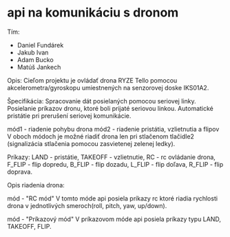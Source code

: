 # api na komunikáciu s dronom
Tím:

- Daniel Fundárek
- Jakub Ivan
- Adam Bucko
- Matúš Jankech

Opis: 
Cieľom projektu je ovládať drona RYZE Tello pomocou akcelerometra/gyroskopu umiestnených na senzorovej doske IKS01A2.

Špecifikácia: 
Spracovanie dát posielaných pomocou seriovej linky.
Posielanie príkazov dronu, ktoré boli prijaté seriovou linkou.
Automatické pristátie pri prerušení seriovej komunikácie.

mód1 - riadenie pohybu drona
mód2 - riadenie pristátia, vzlietnutia a flipov
V oboch módoch je možné riadiť drona len pri stlačenom tlačidle2 (signalizácia stlačenia pomocou zasvietenej zelenej ledky).

Príkazy: 
LAND - pristátie,
TAKEOFF - vzlietnutie,
RC - rc ovládanie drona,
F_FLIP - flip dopredu,
B_FLIP - flip dozadu,
L_FLIP - flip doľava,
R_FLIP - flip doprava.

Opis riadenia drona:

mód - "RC mód" 
V tomto móde api posiela príkazy rc ktoré riadia rychlosti drona v jednotlivých smeroch(roll, pitch, yaw, up/down).

mód - "Príkazový mód"
V príkazovom móde api posiela príkazy typu LAND, TAKEOFF, FLIP.


